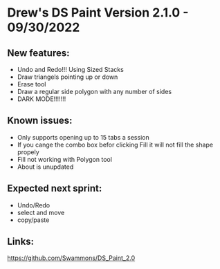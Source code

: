 # Drew's DS Paint Version 2.1.0 -  09/30/2022
## New features:
 * Undo and Redo!!! Using Sized Stacks
 * Draw triangels pointing up or down 
 * Erase tool
 * Draw a regular side polygon with any number of sides
 * DARK MODE!!!!!!!
 
## Known issues:
  * Only supports opening up to 15 tabs a session
  * If you cange the combo box befor clicking Fill it will not fill the shape propely
  * Fill not working with Polygon tool
  * About is unupdated
  
## Expected next sprint:
  * Undo/Redo
  * select and move
  * copy/paste
  
## Links:
  https://github.com/Swammons/DS_Paint_2.0
